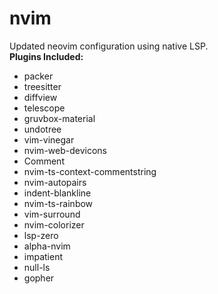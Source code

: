# nvim

Updated neovim configuration using native LSP.  
**Plugins Included:**

- packer
- treesitter
- diffview
- telescope
- gruvbox-material
- undotree
- vim-vinegar
- nvim-web-devicons
- Comment
- nvim-ts-context-commentstring
- nvim-autopairs
- indent-blankline
- nvim-ts-rainbow
- vim-surround
- nvim-colorizer
- lsp-zero
- alpha-nvim
- impatient
- null-ls
- gopher

